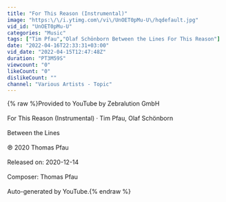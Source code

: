 ```yaml
---
title: "For This Reason (Instrumental)"
image: "https:\/\/i.ytimg.com\/vi\/UnOET0pMu-U\/hqdefault.jpg"
vid_id: "UnOET0pMu-U"
categories: "Music"
tags: ["Tim Pfau","Olaf Schönborn Between the Lines For This Reason"]
date: "2022-04-16T22:33:31+03:00"
vid_date: "2022-04-15T12:47:48Z"
duration: "PT3M59S"
viewcount: "0"
likeCount: "0"
dislikeCount: ""
channel: "Various Artists - Topic"
---
```

{% raw %}Provided to YouTube by Zebralution GmbH<br /><br />For This Reason (Instrumental) · Tim Pfau, Olaf Schönborn<br /><br />Between the Lines<br /><br />℗ 2020 Thomas Pfau<br /><br />Released on: 2020-12-14<br /><br />Composer: Thomas Pfau<br /><br />Auto-generated by YouTube.{% endraw %}
